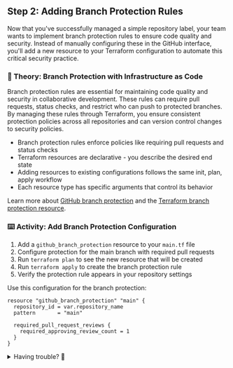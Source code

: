 ## Step 2: Adding Branch Protection Rules

Now that you've successfully managed a simple repository label, your team wants to implement branch protection rules to ensure code quality and security. Instead of manually configuring these in the GitHub interface, you'll add a new resource to your Terraform configuration to automate this critical security practice.

### 📖 Theory: Branch Protection with Infrastructure as Code

Branch protection rules are essential for maintaining code quality and security in collaborative development. These rules can require pull requests, status checks, and restrict who can push to protected branches. By managing these rules through Terraform, you ensure consistent protection policies across all repositories and can version control changes to security policies.

- Branch protection rules enforce policies like requiring pull requests and status checks
- Terraform resources are declarative - you describe the desired end state
- Adding resources to existing configurations follows the same init, plan, apply workflow
- Each resource type has specific arguments that control its behavior

Learn more about [GitHub branch protection](https://docs.github.com/en/repositories/configuring-branches-and-merges-in-your-repository/managing-protected-branches) and the [Terraform branch protection resource](https://registry.terraform.io/providers/integrations/github/latest/docs/resources/branch_protection).

### ⌨️ Activity: Add Branch Protection Configuration

1. Add a `github_branch_protection` resource to your `main.tf` file
1. Configure protection for the main branch with required pull requests
1. Run `terraform plan` to see the new resource that will be created
1. Run `terraform apply` to create the branch protection rule
1. Verify the protection rule appears in your repository settings

Use this configuration for the branch protection:

```hcl
resource "github_branch_protection" "main" {
  repository_id = var.repository_name
  pattern       = "main"

  required_pull_request_reviews {
    required_approving_review_count = 1
  }
}
```

<details>
<summary>Having trouble? 🤷</summary><br/>

- Add the branch protection resource to the end of your `main.tf` file, after the existing resources
- Make sure the indentation matches the other resources in your file
- If `terraform plan` shows errors, check that all braces and quotes are properly matched
- Verify the protection rule in your repository by going to Settings > Branches
- If the rule doesn't appear, check the terminal output for any error messages

</details>
